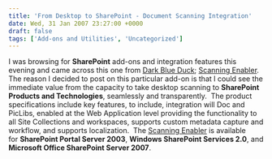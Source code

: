 ```yaml
---
title: 'From Desktop to SharePoint - Document Scanning Integration'
date: Wed, 31 Jan 2007 23:27:00 +0000
draft: false
tags: ['Add-ons and Utilities', 'Uncategorized']
---
```


I was browsing for **SharePoint** add-ons and integration features this evening and came across this one from [Dark Blue Duck](http://www.darkblueduck.com/); [Scanning Enabler](http://www.darkblueduck.com/Products/ScanningEnablerWSS.aspx).  The reason I decided to post on this particular add-on is that I could see the immediate value from the capacity to take desktop scanning to **SharePoint Products and Technologies**, seamlessly and transparently.  The product specifications include key features, to include, integration will Doc and PicLibs, enabled at the Web Application level providing the functionality to all Site Collections and workspaces, supports custom metadata capture and workflow, and supports localization.  The [Scanning Enabler](http://www.darkblueduck.com/Products/ScanningEnablerWSS.aspx) is available for **SharePoint Portal Server 2003**, **Windows SharePoint Services 2.0**, and **Microsoft Office SharePoint Server 2007**.